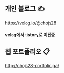 
## 개인 블로그 ✍
<a href="https://velog.io/@chojs28" target="_blank">https://velog.io/@chojs28</a>
#### velog에서 tistory로 이전중

## 웹 포트폴리오 📋
<a href="http://chojs28-portfolio.ga/" target="_blank">http://chojs28-portfolio.ga/</a>

<!-- <img src="https://img.shields.io/badge/HTML5-e34f26?style=flat-square&logo=HTML5&logoColor=white"/> -->
<!--
**JoonSukCho/JoonSukCho** is a ✨ _special_ ✨ repository because its `README.md` (this file) appears on your GitHub profile.

Here are some ideas to get you started:

- 🔭 I’m currently working on ...
- 🌱 I’m currently learning ...
- 👯 I’m looking to collaborate on ...
- 🤔 I’m looking for help with ...
- 💬 Ask me about ...
- 📫 How to reach me: ...
- 😄 Pronouns: ...
- ⚡ Fun fact: ...
-->
